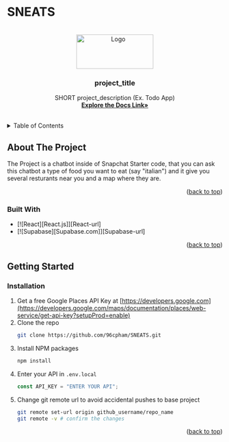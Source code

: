 # SNEATS

<a id="readme-top"></a>

<!-- PROJECT LOGO -->
<br />
<div align="center">
  <a href="[https://github.com/github_username/repo_name](https://github.com/96cpham/SNEATS)">
    <img src="./sneats ghost.png" alt="Logo" width="180" height="80">
  </a>

<h3 align="center">project_title</h3>

  <p align="center">
    SHORT project_description (Ex. Todo App)
    <br />
    <a href="[https://github.com/github_username/repo_name](https://github.com/96cpham/SNEATS)"><strong>Explore the Docs Link»</strong></a>
    <br />
    <br />
  </p>
</div>

<!-- TABLE OF CONTENTS -->
<details>
  <summary>Table of Contents</summary>
  <ol>
    <li>
      <a href="#about-the-project">About The Project</a>
      <ul>
        <li><a href="#built-with">Built With</a></li>
      </ul>
    </li>
    <li>
      <a href="#getting-started">Getting Started</a>
      <ul>
        <li><a href="#prerequisites">Prerequisites</a></li>
        <li><a href="#installation">Installation</a></li>
      </ul>
    </li>
  </ol>
</details>

<!-- ABOUT THE PROJECT -->

## About The Project

The Project is a chatbot inside of Snapchat Starter code, that you can ask this chatbot a type of food you want to eat (say "italian") and it give you several resturants near you and a map where they are.

<p align="right">(<a href="#readme-top">back to top</a>)</p>

### Built With 

- [![React][React.js]][React-url]
- [![Supabase][Supabase.com]][Supabase-url]


<p align="right">(<a href="#readme-top">back to top</a>)</p>

<!-- GETTING STARTED -->

## Getting Started

### Installation

1. Get a free Google Places API Key at [https://developers.google.com](https://developers.google.com/maps/documentation/places/web-service/get-api-key?setupProd=enable)
2. Clone the repo
   ```sh
   git clone https://github.com/96cpham/SNEATS.git
   ```
3. Install NPM packages
   ```sh
   npm install
   ```
4. Enter your API in `.env.local`
   ```js
   const API_KEY = "ENTER YOUR API";
   ```
5. Change git remote url to avoid accidental pushes to base project
   ```sh
   git remote set-url origin github_username/repo_name
   git remote -v # confirm the changes
   ```

<p align="right">(<a href="#readme-top">back to top</a>)</p>
